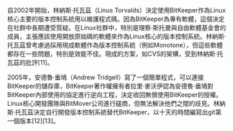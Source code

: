 自2002年開始，林納斯·托瓦茲（Linus Torvalds）決定使用BitKeeper作為Linux核心主要的版本控制系統用以維護程式碼。因為BitKeeper為專有軟體，這個決定在社群中長期遭受質疑。在Linux社群中，特別是理察·斯托曼與自由軟體基金會的成員，主張應該使用開放原始碼的軟體來作為Linux核心的版本控制系統。林納斯·托瓦茲曾考慮過採用現成軟體作為版本控制系統（例如Monotone），但這些軟體都存在一些問題，特別是效能不佳。現成的方案，如CVS的架構，受到林納斯·托瓦茲的批評[11]。

2005年，安德魯·垂鳩（Andrew Tridgell）寫了一個簡單程式，可以連接BitKeeper的儲存庫，BitKeeper著作權擁有者拉里·麥沃伊認為安德魯·垂鳩對BitKeeper內部使用的協定進行逆向工程，決定收回無償使用BitKeeper的授權。Linux核心開發團隊與BitMover公司進行磋商，但無法解決他們之間的歧見。林納斯·托瓦茲決定自行開發版本控制系統替代BitKeeper，以十天的時間編寫出git第一個版本[12][13]。